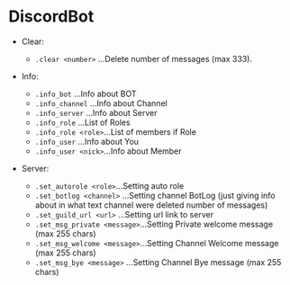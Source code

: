# DiscordBot

* Clear:
   * `.clear <number>`           ...Delete number of messages (max 333).

* Info:
   * `.info_bot`        ...Info about BOT
   * `.info_channel`    ...Info about Channel
   * `.info_server`    ...Info about Server
   * `.info_role`       ...List of Roles
   * `.info_role <role>`...List of members if Role
   * `.info_user`      ...Info about You
   * `.info_user <nick>`...Info about Member


* Server:
   * `.set_autorole <role>`...Setting auto role
   * `.set_botlog <channel>`     ...Setting channel BotLog (just giving info about in what text channel were deleted number of messages)
   * `.set_guild_url <url>`  ...Setting url link to server
   * `.set_msg_private <message>`...Setting Private welcome message (max 255 chars)
   * `.set_msg_welcome <message>`...Setting Channel Welcome message (max 255 chars)
   * `.set_msg_bye <message>`    ...Setting Channel Bye message (max 255 chars)
